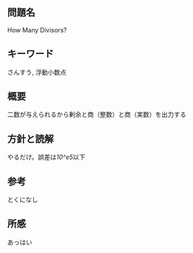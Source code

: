 ## 問題名
How Many Divisors?
## キーワード
さんすう, 浮動小数点
## 概要
二数が与えられるから剰余と商（整数）と商（実数）を出力する
## 方針と読解
やるだけ。誤差は*10^e5*以下
## 参考
とくになし
## 所感
あっはい